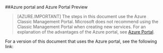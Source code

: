 <!-- not suitable for mooncake-->

##Azure portal and Azure Portal Preview

> [AZURE.IMPORTANT] The steps in this document use the Azure Classic Management Portal. Microsoft does not recommend using the Classic Management Portal when creating new services. For an explanation of the advantages of the Azure portal, see [Azure Portal](https://azure.microsoft.com/features/azure-portal/). 

For a version of this document that uses the Azure portal, see the following link:
